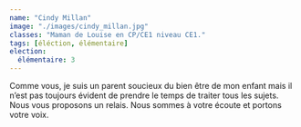 ```yaml
---
name: "Cindy Millan"
image: "./images/cindy_millan.jpg"
classes: "Maman de Louise en CP/CE1 niveau CE1."
tags: [éléction, élémentaire]
election:
  élémentaire: 3
---
```


Comme vous, je suis un parent soucieux du bien être de mon enfant mais il n’est pas toujours évident de prendre le temps de traiter tous les sujets. Nous vous proposons un relais. Nous sommes à votre écoute et portons votre voix.